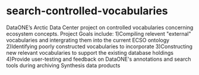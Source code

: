 # search-controlled-vocabularies
DataONE’s Arctic Data Center project on controlled vocabularies concerning ecosystem concepts.
Project Goals include: 
1)Compiling relevent "external" vocabularies and intergrating them into the current ECSO ontology 
2)Identifying poorly constructed vocabularies to incorporate 
3)Constructing new relevant vocabularies to support the existing database holdings 
4)Provide user-testing and feedback on DataONE's annotations and search tools during archiving Synthesis data products 
